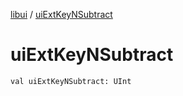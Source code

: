 [libui](README.md) / [uiExtKeyNSubtract](ui-ext-key-n-subtract.md)

# uiExtKeyNSubtract

`val uiExtKeyNSubtract: UInt`
